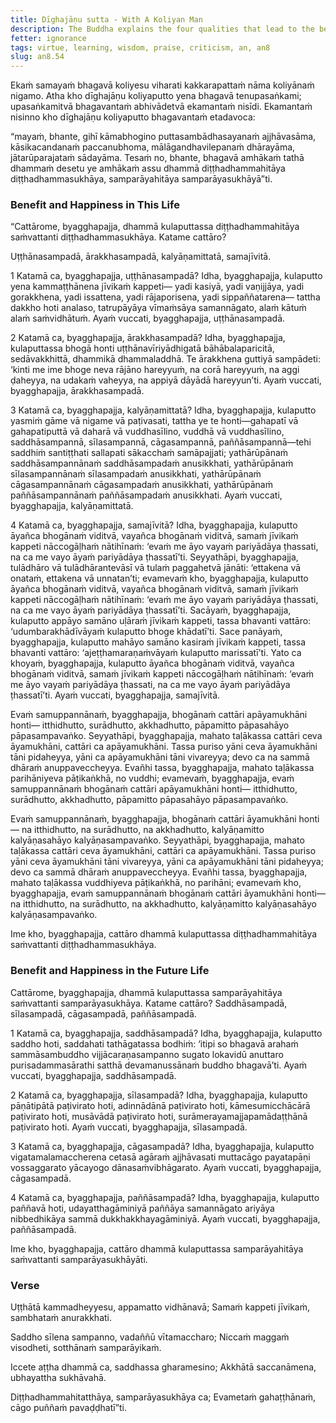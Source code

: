 ```yaml
---
title: Dīghajāṇu sutta - With A Koliyan Man
description: The Buddha explains the four qualities that lead to the benefit and happiness in this life and in the future life.
fetter: ignorance
tags: virtue, learning, wisdom, praise, criticism, an, an8
slug: an8.54
---
```


Ekaṁ samayaṁ bhagavā koliyesu viharati kakkarapattaṁ nāma koliyānaṁ nigamo. Atha kho dīghajāṇu koliyaputto yena bhagavā tenupasaṅkami; upasaṅkamitvā bhagavantaṁ abhivādetvā ekamantaṁ nisīdi. Ekamantaṁ nisinno kho dīghajāṇu koliyaputto bhagavantaṁ etadavoca:

“mayaṁ, bhante, gihī kāmabhogino puttasambādhasayanaṁ ajjhāvasāma, kāsikacandanaṁ paccanubhoma, mālāgandhavilepanaṁ dhārayāma, jātarūparajataṁ sādayāma. Tesaṁ no, bhante, bhagavā amhākaṁ tathā dhammaṁ desetu ye amhākaṁ assu dhammā diṭṭhadhammahitāya diṭṭhadhammasukhāya, samparāyahitāya samparāyasukhāyā”ti.

### Benefit and Happiness in This Life

“Cattārome, byagghapajja, dhammā kulaputtassa diṭṭhadhammahitāya saṁvattanti diṭṭhadhammasukhāya. Katame cattāro?

Uṭṭhānasampadā, ārakkhasampadā, kalyāṇamittatā, samajīvitā.

1 Katamā ca, byagghapajja, uṭṭhānasampadā? Idha, byagghapajja, kulaputto yena kammaṭṭhānena jīvikaṁ kappeti— yadi kasiyā, yadi vaṇijjāya, yadi gorakkhena, yadi issattena, yadi rājaporisena, yadi sippaññatarena— tattha dakkho hoti analaso, tatrupāyāya vīmaṁsāya samannāgato, alaṁ kātuṁ alaṁ saṁvidhātuṁ. Ayaṁ vuccati, byagghapajja, uṭṭhānasampadā.

2 Katamā ca, byagghapajja, ārakkhasampadā? Idha, byagghapajja, kulaputtassa bhogā honti uṭṭhānavīriyādhigatā bāhābalaparicitā, sedāvakkhittā, dhammikā dhammaladdhā. Te ārakkhena guttiyā sampādeti: ‘kinti me ime bhoge neva rājāno hareyyuṁ, na corā hareyyuṁ, na aggi ḍaheyya, na udakaṁ vaheyya, na appiyā dāyādā hareyyun’ti. Ayaṁ vuccati, byagghapajja, ārakkhasampadā.

3 Katamā ca, byagghapajja, kalyāṇamittatā? Idha, byagghapajja, kulaputto yasmiṁ gāme vā nigame vā paṭivasati, tattha ye te honti—gahapatī vā gahapatiputtā vā daharā vā vuddhasīlino, vuddhā vā vuddhasīlino, saddhāsampannā, sīlasampannā, cāgasampannā, paññāsampannā—tehi saddhiṁ santiṭṭhati sallapati sākacchaṁ samāpajjati; yathārūpānaṁ saddhāsampannānaṁ saddhāsampadaṁ anusikkhati, yathārūpānaṁ sīlasampannānaṁ sīlasampadaṁ anusikkhati, yathārūpānaṁ cāgasampannānaṁ cāgasampadaṁ anusikkhati, yathārūpānaṁ paññāsampannānaṁ paññāsampadaṁ anusikkhati. Ayaṁ vuccati, byagghapajja, kalyāṇamittatā.

4 Katamā ca, byagghapajja, samajīvitā? Idha, byagghapajja, kulaputto āyañca bhogānaṁ viditvā, vayañca bhogānaṁ viditvā, samaṁ jīvikaṁ kappeti nāccogāḷhaṁ nātihīnaṁ: ‘evaṁ me āyo vayaṁ pariyādāya ṭhassati, na ca me vayo āyaṁ pariyādāya ṭhassatī’ti. Seyyathāpi, byagghapajja, tulādhāro vā tulādhārantevāsī vā tulaṁ paggahetvā jānāti: ‘ettakena vā onataṁ, ettakena vā unnatan’ti; evamevaṁ kho, byagghapajja, kulaputto āyañca bhogānaṁ viditvā, vayañca bhogānaṁ viditvā, samaṁ jīvikaṁ kappeti nāccogāḷhaṁ nātihīnaṁ: ‘evaṁ me āyo vayaṁ pariyādāya ṭhassati, na ca me vayo āyaṁ pariyādāya ṭhassatī’ti. Sacāyaṁ, byagghapajja, kulaputto appāyo samāno uḷāraṁ jīvikaṁ kappeti, tassa bhavanti vattāro: ‘udumbarakhādīvāyaṁ kulaputto bhoge khādatī’ti. Sace panāyaṁ, byagghapajja, kulaputto mahāyo samāno kasiraṁ jīvikaṁ kappeti, tassa bhavanti vattāro: ‘ajeṭṭhamaraṇaṁvāyaṁ kulaputto marissatī’ti. Yato ca khoyaṁ, byagghapajja, kulaputto āyañca bhogānaṁ viditvā, vayañca bhogānaṁ viditvā, samaṁ jīvikaṁ kappeti nāccogāḷhaṁ nātihīnaṁ: ‘evaṁ me āyo vayaṁ pariyādāya ṭhassati, na ca me vayo āyaṁ pariyādāya ṭhassatī’ti. Ayaṁ vuccati, byagghapajja, samajīvitā.

Evaṁ samuppannānaṁ, byagghapajja, bhogānaṁ cattāri apāyamukhāni honti— itthidhutto, surādhutto, akkhadhutto, pāpamitto pāpasahāyo pāpasampavaṅko. Seyyathāpi, byagghapajja, mahato taḷākassa cattāri ceva āyamukhāni, cattāri ca apāyamukhāni. Tassa puriso yāni ceva āyamukhāni tāni pidaheyya, yāni ca apāyamukhāni tāni vivareyya; devo ca na sammā dhāraṁ anuppaveccheyya. Evañhi tassa, byagghapajja, mahato taḷākassa parihāniyeva pāṭikaṅkhā, no vuddhi; evamevaṁ, byagghapajja, evaṁ samuppannānaṁ bhogānaṁ cattāri apāyamukhāni honti— itthidhutto, surādhutto, akkhadhutto, pāpamitto pāpasahāyo pāpasampavaṅko.

Evaṁ samuppannānaṁ, byagghapajja, bhogānaṁ cattāri āyamukhāni honti— na itthidhutto, na surādhutto, na akkhadhutto, kalyāṇamitto kalyāṇasahāyo kalyāṇasampavaṅko. Seyyathāpi, byagghapajja, mahato taḷākassa cattāri ceva āyamukhāni, cattāri ca apāyamukhāni. Tassa puriso yāni ceva āyamukhāni tāni vivareyya, yāni ca apāyamukhāni tāni pidaheyya; devo ca sammā dhāraṁ anuppaveccheyya. Evañhi tassa, byagghapajja, mahato taḷākassa vuddhiyeva pāṭikaṅkhā, no parihāni; evamevaṁ kho, byagghapajja, evaṁ samuppannānaṁ bhogānaṁ cattāri āyamukhāni honti— na itthidhutto, na surādhutto, na akkhadhutto, kalyāṇamitto kalyāṇasahāyo kalyāṇasampavaṅko.

Ime kho, byagghapajja, cattāro dhammā kulaputtassa diṭṭhadhammahitāya saṁvattanti diṭṭhadhammasukhāya.

### Benefit and Happiness in the Future Life

Cattārome, byagghapajja, dhammā kulaputtassa samparāyahitāya saṁvattanti samparāyasukhāya. Katame cattāro? Saddhāsampadā, sīlasampadā, cāgasampadā, paññāsampadā.

1 Katamā ca, byagghapajja, saddhāsampadā? Idha, byagghapajja, kulaputto saddho hoti, saddahati tathāgatassa bodhiṁ: ‘itipi so bhagavā arahaṁ sammāsambuddho vijjācaraṇasampanno sugato lokavidū anuttaro purisadammasārathi satthā devamanussānaṁ buddho bhagavā’ti. Ayaṁ vuccati, byagghapajja, saddhāsampadā.

2 Katamā ca, byagghapajja, sīlasampadā? Idha, byagghapajja, kulaputto pāṇātipātā paṭivirato hoti, adinnādānā paṭivirato hoti, kāmesumicchācārā paṭivirato hoti, musāvādā paṭivirato hoti, surāmerayamajjapamādaṭṭhānā paṭivirato hoti. Ayaṁ vuccati, byagghapajja, sīlasampadā.

3 Katamā ca, byagghapajja, cāgasampadā? Idha, byagghapajja, kulaputto vigatamalamaccherena cetasā agāraṁ ajjhāvasati muttacāgo payatapāṇi vossaggarato yācayogo dānasaṁvibhāgarato. Ayaṁ vuccati, byagghapajja, cāgasampadā.

4 Katamā ca, byagghapajja, paññāsampadā? Idha, byagghapajja, kulaputto paññavā hoti, udayatthagāminiyā paññāya samannāgato ariyāya nibbedhikāya sammā dukkhakkhayagāminiyā. Ayaṁ vuccati, byagghapajja, paññāsampadā.

Ime kho, byagghapajja, cattāro dhammā kulaputtassa samparāyahitāya saṁvattanti samparāyasukhāyāti.

### Verse

Uṭṭhātā kammadheyyesu,
appamatto vidhānavā;
Samaṁ kappeti jīvikaṁ,
sambhataṁ anurakkhati.

Saddho sīlena sampanno,
vadaññū vītamaccharo;
Niccaṁ maggaṁ visodheti,
sotthānaṁ samparāyikaṁ.

Iccete aṭṭha dhammā ca,
saddhassa gharamesino;
Akkhātā saccanāmena,
ubhayattha sukhāvahā.

Diṭṭhadhammahitatthāya,
samparāyasukhāya ca;
Evametaṁ gahaṭṭhānaṁ,
cāgo puññaṁ pavaḍḍhatī”ti.
